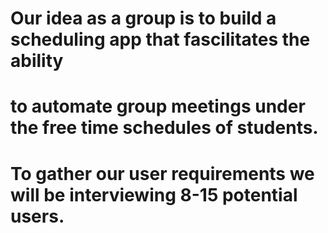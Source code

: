 # Our idea as a group is to build a scheduling app that fascilitates the ability
# to automate group meetings under the free time schedules of students.
# To gather our user requirements we will be interviewing 8-15 potential users. 
